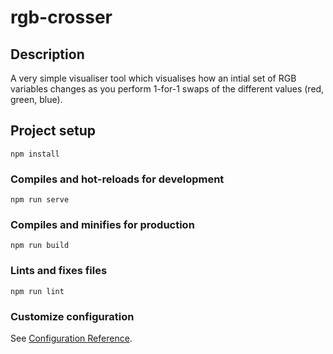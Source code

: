 # rgb-crosser

## Description
A very simple visualiser tool which visualises how an intial set of RGB variables changes as you perform 1-for-1 swaps of the different values (red, green, blue).

## Project setup
```
npm install
```

### Compiles and hot-reloads for development
```
npm run serve
```

### Compiles and minifies for production
```
npm run build
```

### Lints and fixes files
```
npm run lint
```

### Customize configuration
See [Configuration Reference](https://cli.vuejs.org/config/).

